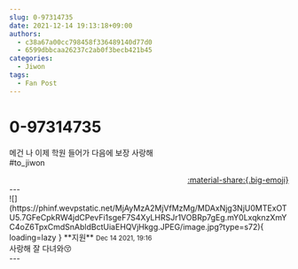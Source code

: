 ```yaml
---
slug: 0-97314735
date: 2021-12-14 19:13:18+09:00
authors:
  - c38a67a00cc798458f336489140d77d0
  - 6599dbbcaa26237c2ab0f3becb421b45
categories:
  - Jiwon
tags:
  - Fan Post
---
```


# 0-97314735

<div class="post-container" markdown="1">
<div class="content-container md-sidebar__scrollwrap" markdown="1">

메건 나 이제 학원 들어가 다음에 보장 사랑해<br>\#to_jiwon

</div>
</div>

<div style="text-align: right;" markdown="1">
<a href="https://weverse.io/fromis9/fanpost/0-97314735" style="text-align: right;">:material-share:{.big-emoji}</a>
</div>
---

<div class="comments-container md-sidebar__scrollwrap" markdown="1">
<div class="comment" markdown="1">
<div class='id-container' markdown="1">
![](https://phinf.wevpstatic.net/MjAyMzA2MjVfMzMg/MDAxNjg3NjU0MTExOTU5.7GFeCpkRW4jdCPevFi1sgeF7S4XyLHRSJr1VOBRp7gEg.mY0LxqknzXmYC4oZ6TpxCmdSnAbldBctUiaEHQVjHkgg.JPEG/image.jpg?type=s72){ loading=lazy }
**<span class="artist">지원</span>** <small>Dec 14 2021, 19:16</small><br>
</div>
<div class='comment-body' markdown="1">
사랑해 잘 다녀와😚
</div>
</div>
</div>
---
